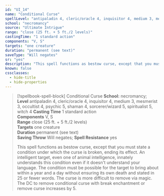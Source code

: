 ```yaml
---
id: "UI_14"
name: "Conditional Curse"
spellLevel: "antipaladin 4, cleric/oracle 4, inquisitor 4, medium 3, mesmerist 3, occultist 4, psychic 5, shaman 4, sorcerer/wizard 5, spiritualist 5, witch 4"
school: "necromancy"
source: "Ultimate Intrigue"
range: "close (25 ft. + 5 ft./2 levels)"
castingTime: "1 standard action"
components: "V, S"
targets: "one creature"
duration: "permanent (see text)"
saveType: "Will negates"
sr: "yes"
description: "This spell functions as bestow curse, except that you must state a condition under which the curse is broken, ending its effect. An intelligent target, even one of animal intelligence, innately understands this condition even if it doesn't understand your language. The condition must be possible for the target to bring about within a year and a day without ensuring its own death and stated in 25 or fewer words. The curse is more difficult to remove via magic. The DC to remove conditional curse with break enchantment or remove curse increases by 5."
known: false
cssclasses:
  - hide-title
  - hide-properties
---
```


> [!spellbook-spell-block] Conditional Curse
> **School:** necromancy; **Level** antipaladin 4, cleric/oracle 4, inquisitor 4, medium 3, mesmerist 3, occultist 4, psychic 5, shaman 4, sorcerer/wizard 5, spiritualist 5, witch 4
> **Casting Time** 1 standard action  
> **Components** V, S  
> **Range** close (25 ft. + 5 ft./2 levels)  
> **Targets** one creature  
> **Duration** permanent (see text)  
> **Saving Throw** Will negates; **Spell Resistance** yes
> 
> This spell functions as bestow curse, except that you must state a condition under which the curse is broken, ending its effect. An intelligent target, even one of animal intelligence, innately understands this condition even if it doesn't understand your language. The condition must be possible for the target to bring about within a year and a day without ensuring its own death and stated in 25 or fewer words. The curse is more difficult to remove via magic. The DC to remove conditional curse with break enchantment or remove curse increases by 5.